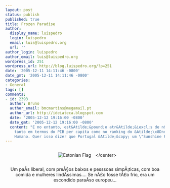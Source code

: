 ```yaml
---
layout: post
status: publish
published: true
title: Frozen Paradise
author:
  display_name: luispedro
  login: luispedro
  email: luis@luispedro.org
  url: ''
author_login: luispedro
author_email: luis@luispedro.org
wordpress_id: 251
wordpress_url: http://blog.luispedro.org/?p=251
date: '2005-12-11 14:11:46 -0800'
date_gmt: '2005-12-11 14:11:46 -0800'
categories:
- General
tags: []
comments:
- id: 2393
  author: Bruno
  author_email: bmcmartins@megamail.pt
  author_url: http://ideiateca.blogspot.com
  date: '2005-12-12 19:16:00 -0800'
  date_gmt: '2005-12-12 19:16:00 -0800'
  content: "E no entanto, est&Atilde;&pound;o atr&Atilde;&iexcl;s de n&Atilde;&sup3;s
    tanto em termos do PIB per capita como no ranking do &Atilde;\x8Dndice de Desenvolvimento
    Humano. Quer isso dizer que Portugal &Atilde;&copy; um \"Sunshine Paradise\"?"
---
```

<p><center><img src='http:&#47;&#47;blog.luispedro.org&#47;wp-content&#47;visitingEstoniaflag.gif' alt='Estonian Flag' style="margin: 1em" &#47;><&#47;center></p>
<p>Um pa&Atilde;&shy;s liberal, com pre&Atilde;&sect;os baixos e pesssoas simp&Atilde;&iexcl;ticas, com boa comida e mulheres lind&Atilde;&shy;ssimas.... Se n&Atilde;&pound;o fosse t&Atilde;&pound;o frio, era um escondido para&Atilde;&shy;so europeu...</p>
